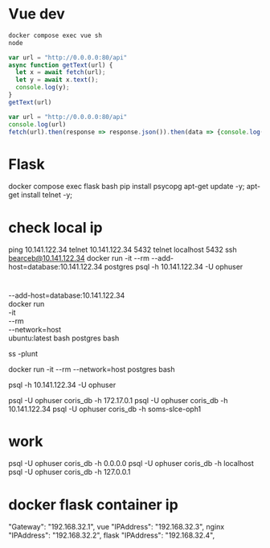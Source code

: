 # Vue dev
```bash
docker compose exec vue sh
node
```

```javascript
var url = "http://0.0.0.0:80/api"
async function getText(url) {
  let x = await fetch(url);
  let y = await x.text();
  console.log(y);
}
getText(url)

var url = "http://0.0.0.0:80/api"
console.log(url)
fetch(url).then(response => response.json()).then(data => {console.log(data)}).catch(error => {});
```

# Flask
docker compose exec flask bash
pip install psycopg
apt-get update -y; apt-get install telnet -y;

# check local ip
ping 10.141.122.34
telnet 10.141.122.34 5432
telnet localhost 5432
ssh bearceb@10.141.122.34
docker run -it --rm --add-host=database:10.141.122.34 postgres psql -h 10.141.122.34 -U ophuser


#
  --add-host=database:10.141.122.34 \
docker run \
  -it \
  --rm \
  --network=host \
  ubuntu:latest bash
  postgres bash



ss -plunt



docker run -it --rm --network=host postgres bash

psql -h 10.141.122.34 -U ophuser

psql -U ophuser coris_db -h 172.17.0.1
psql -U ophuser coris_db -h 10.141.122.34
psql -U ophuser coris_db -h soms-slce-oph1

# work
psql -U ophuser coris_db -h 0.0.0.0
psql -U ophuser coris_db -h localhost
psql -U ophuser coris_db -h 127.0.0.1

# docker flask container ip
"Gateway": "192.168.32.1",
vue "IPAddress": "192.168.32.3",
nginx "IPAddress": "192.168.32.2",
flask "IPAddress": "192.168.32.4",